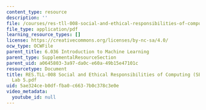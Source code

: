 ```yaml
---
content_type: resource
description: ''
file: /courses/res-tll-008-social-and-ethical-responsibilities-of-computing-serc-fall-2021/5ae324ceb0dffba0c6637b0c378c3e0e_RES-TLL008F21-6036_lab5.pdf
file_type: application/pdf
learning_resource_types: []
license: https://creativecommons.org/licenses/by-nc-sa/4.0/
ocw_type: OCWFile
parent_title: 6.036 Introduction to Machine Learning
parent_type: SupplementalResourceSection
parent_uid: a0645803-3a97-da0c-e60a-49b15e47101c
resourcetype: Document
title: RES.TLL-008 Social and Ethical Responsibilities of Computing (SERC), 6.036
  Lab 5.pdf
uid: 5ae324ce-b0df-fba0-c663-7b0c378c3e0e
video_metadata:
  youtube_id: null
---
```

